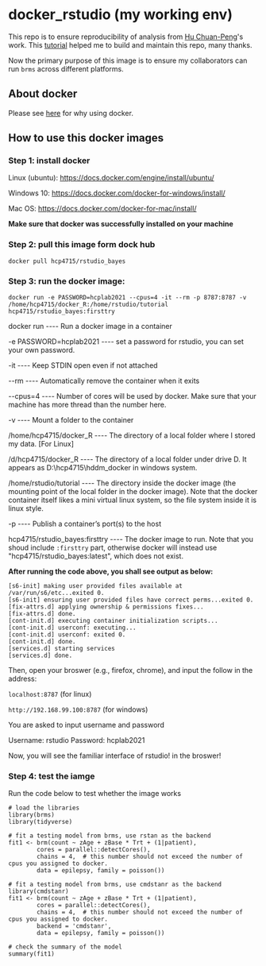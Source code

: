 # docker_rstudio (my working env)

This repo is to ensure reproducibility of analysis from [Hu Chuan-Peng](huchuanpeng.com)'s work. This [tutorial](http://ropenscilabs.github.io/r-docker-tutorial/) helped me to build and maintain this repo, many thanks.

Now the primary purpose of this image is to ensure my collaborators can run `brms` across different platforms.

## About docker

Please see [here](https://www.docker.com/resources/what-container) for why using docker.

## How to use this docker images

### Step 1: install docker

Linux (ubuntu): https://docs.docker.com/engine/install/ubuntu/

Windows 10: https://docs.docker.com/docker-for-windows/install/

Mac OS: https://docs.docker.com/docker-for-mac/install/

**Make sure that docker was successfully installed on your machine**

### Step 2: pull this image form dock hub

```
docker pull hcp4715/rstudio_bayes
```

### Step 3: run the docker image:

```
docker run -e PASSWORD=hcplab2021 --cpus=4 -it --rm -p 8787:8787 -v /home/hcp4715/docker_R:/home/rstudio/tutorial hcp4715/rstudio_bayes:firsttry
```

docker run ---- Run a docker image in a container

-e PASSWORD=hcplab2021 ---- set a password for rstudio, you can set your own password.

-it ---- Keep STDIN open even if not attached

--rm ---- Automatically remove the container when it exits

--cpus=4 ---- Number of cores will be used by docker. Make sure that your machine has more thread than the number here.

-v ---- Mount a folder to the container

/home/hcp4715/docker_R ---- The directory of a local folder where I stored my data. [For Linux]

/d/hcp4715/docker_R ---- The directory of a local folder under drive D. It appears as D:\hcp4715\hddm_docker in windows system.

/home/rstudio/tutorial ---- The directory inside the docker image (the mounting point of the local folder in the docker image). Note that the docker container itself likes a mini virtual linux system, so the file system inside it is linux style.

-p ---- Publish a container’s port(s) to the host

hcp4715/rstudio_bayes:firsttry ---- The docker image to run. Note that you shoud include `:firsttry` part, otherwise docker will instead use "hcp4715/rstudio_bayes:latest", which does not exist.

**After running the code above, you shall see output as below:**

```
[s6-init] making user provided files available at /var/run/s6/etc...exited 0.
[s6-init] ensuring user provided files have correct perms...exited 0.
[fix-attrs.d] applying ownership & permissions fixes...
[fix-attrs.d] done.
[cont-init.d] executing container initialization scripts...
[cont-init.d] userconf: executing... 
[cont-init.d] userconf: exited 0.
[cont-init.d] done.
[services.d] starting services
[services.d] done.
```

Then, open your broswer (e.g., firefox, chrome), and input the follow in the address:

`localhost:8787` (for linux)

`http://192.168.99.100:8787` (for windows)


You are asked to input username and password

Username: rstudio
Password: hcplab2021

Now, you will see the familiar interface of rstudio! in the broswer!

### Step 4: test the iamge

Run the code below to test whether the image works
```
# load the libraries
library(brms)
library(tidyverse)

# fit a testing model from brms, use rstan as the backend
fit1 <- brm(count ~ zAge + zBase * Trt + (1|patient), 
	    cores = parallel::detectCores(),
	    chains = 4,  # this number should not exceed the number of cpus you assigned to docker.
        data = epilepsy, family = poisson())

# fit a testing model from brms, use cmdstanr as the backend
library(cmdstanr)
fit1 <- brm(count ~ zAge + zBase * Trt + (1|patient), 
	    cores = parallel::detectCores(),
	    chains = 4,  # this number should not exceed the number of cpus you assigned to docker.
		backend = 'cmdstanr',
        data = epilepsy, family = poisson())

# check the summary of the model
summary(fit1)
```